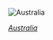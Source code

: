 
![Australia](https://www.gstatic.com/prettyearth/assets/full/2038.jpg)

*[Australia](https://www.google.com/maps/@-23.819515,132.306281,15z/data=!3m1!1e3)*
